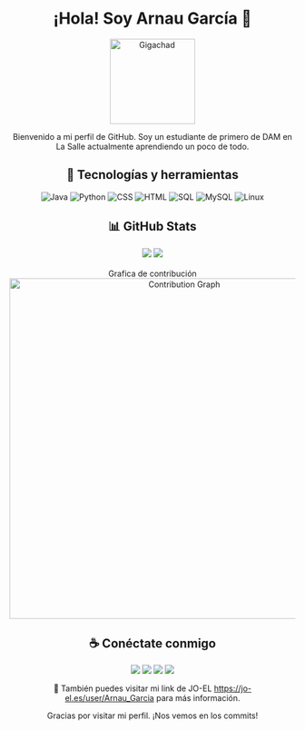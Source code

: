 <div align=center>
<h1>¡Hola! Soy Arnau García 👋</h1>

<img src="https://media.giphy.com/media/v1.Y2lkPTc5MGI3NjExb2E0cWtnNG41ZXIxZDA1bzFyamZ4eG51N2h3d3BkaWF1eTZtMGgwNiZlcD12MV9naWZzX3NlYXJjaCZjdD1n/CAYVZA5NRb529kKQUc/giphy.gif" alt="Gigachad" width="150">


Bienvenido a mi perfil de GitHub. Soy un estudiante de primero de DAM en La Salle actualmente aprendiendo un poco de todo. 


<h2>🚀 Tecnologías y herramientas</h2>

<p align="center"> <img src="https://img.shields.io/badge/Java-ED8B00?style=for-the-badge&logo=java&logoColor=white" alt="Java"> <img src="https://img.shields.io/badge/Python-3776AB?style=for-the-badge&logo=python&logoColor=white" alt="Python"> <img src="https://img.shields.io/badge/CSS3-1572B6?style=for-the-badge&logo=css3&logoColor=white" alt="CSS"> <img src="https://img.shields.io/badge/HTML5-E34F26?style=for-the-badge&logo=html5&logoColor=white" alt="HTML"> <img src="https://img.shields.io/badge/SQL-4479A1?style=for-the-badge&logo=postgresql&logoColor=white" alt="SQL"> <img src="https://img.shields.io/badge/MySQL-73618F?style=for-the-badge&logo=mysql&logoColor=white" alt="MySQL"> <img src="https://img.shields.io/badge/Linux-FCC624?style=for-the-badge&logo=linux&logoColor=black" alt="Linux"> </p>

<h2>📊 GitHub Stats</h2>
<div align="center"> 
  <img src="https://github-readme-stats.vercel.app/api?username=Lwphs&show_icons=true&theme=radical" style="max-width: 45%; height: auto;"> 
  <img src="https://github-readme-streak-stats.herokuapp.com/?user=Lwphs&theme=radical" style="max-width: 45%; height: auto;"> 
</div> 
<br>
<div align="center"> 
  Grafica de contribución<br>  
  <img src="https://github-readme-activity-graph.vercel.app/graph?username=Lwphs&theme=radical" alt="Contribution Graph" width="600px"> 
</div>


<h2>☕ Conéctate conmigo</h2>

<p> <a href="mailto:arnau.garcia@gracia.lasalle.cat"><img src="https://img.shields.io/badge/Email-D14836?style=for-the-badge&logo=gmail&logoColor=white"></a> <a href="https://www.linkedin.com/in/Lwphs/"><img src="https://img.shields.io/badge/LinkedIn-0A66C2?style=for-the-badge&logo=linkedin&logoColor=white"></a> <a href="https://twitter.com/Lwphs"><img src="https://img.shields.io/badge/Twitter-1DA1F2?style=for-the-badge&logo=twitter&logoColor=white"></a> <a href="https://github.com/Lwph"><img src="https://img.shields.io/badge/GitHub-181717?style=for-the-badge&logo=github&logoColor=white"></a> </p>

🔗 También puedes visitar mi link de JO-EL https://jo-el.es/user/Arnau_Garcia para más información.

Gracias por visitar mi perfil. ¡Nos vemos en los commits! 
</div>

